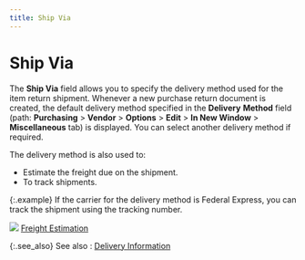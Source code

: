```yaml
---
title: Ship Via
---
```


# Ship Via


The **Ship Via** field allows you  to specify the delivery method used for the item return shipment. Whenever  a new purchase return document is created, the default delivery method  specified in the **Delivery** **Method** field (path: **Purchasing**  > **Vendor** > **Options**  > **Edit** > **In 
 New Window** > **Miscellaneous**  tab) is displayed. You can select another delivery method if required.


The delivery method is also used to:

- Estimate the  freight due on the shipment.
- To track shipments.



{:.example}
If the carrier for the delivery method is  Federal Express, you can track the shipment using the tracking number.


![]({{site.pp_baseurl}}/img/lens.gif) [Freight Estimation]({{site.pp_baseurl}}/purc-proc/doc-profile/doc-options/utils/freight-est/freight_estimator.html)


{:.see_also}
See also
: [Delivery Information]({{site.pp_baseurl}}/return-proc/doc-prof/contents/tabs/details/delivery-information/delivery_information_pr.html)
